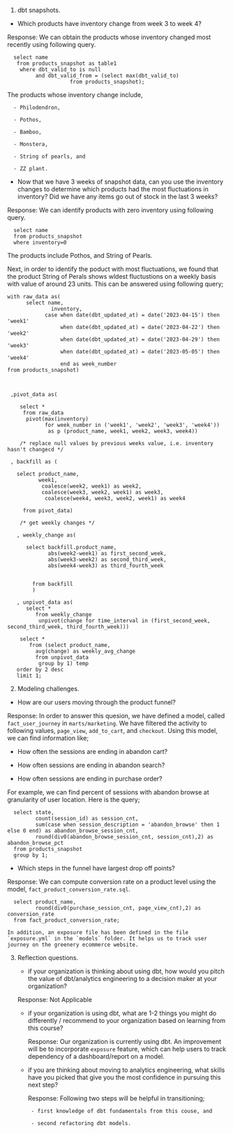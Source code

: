 1. dbt snapshots.

  - Which products have inventory change from week 3 to week 4?

  Response: We can obtain the products whose inventory changed most recently using following query.

      select name
       from products_snapshot as table1
        where dbt_valid_to is null
             and dbt_valid_from = (select max(dbt_valid_to)
                        from products_snapshot);


  The products whose inventory change include, 

      - Philodendron,

      - Pothos, 

      - Bamboo, 

      - Monstera, 

      - String of pearls, and

      - ZZ plant.

  - Now that we have 3 weeks of snapshot data, can you use the inventory changes to determine which products had the most fluctuations in inventory? Did we have any items go out of stock in the last 3 weeks? 

  Response: We can identify products with zero inventory using following query.

      select name
      from products_snapshot
      where inventory=0

   The products include Pothos, and String of Pearls.

   Next, in order to identify the poduct with most fluctuations, we found that the product String of Perals shows wldest fluctustions on a weekly basis with value of around 23 units. This can be answered using following query;



    with raw_data as(
          select name,
                  inventory,
                case when date(dbt_updated_at) = date('2023-04-15') then 'week1'
                     when date(dbt_updated_at) = date('2023-04-22') then 'week2'
                     when date(dbt_updated_at) = date('2023-04-29') then 'week3'
                     when date(dbt_updated_at) = date('2023-05-05') then 'week4'
                     end as week_number
    from products_snapshot)



     ,pivot_data as(

        select *
         from raw_data
          pivot(max(inventory)
                for week_number in ('week1', 'week2', 'week3', 'week4'))
                 as p (product_name, week1, week2, week3, week4))

        /* replace null values by previous weeks value, i.e. inventory hasn't changecd */

     , backfill as (

       select product_name,
              week1,
               coalesce(week2, week1) as week2,
               coalesce(week3, week2, week1) as week3,
                coalesce(week4, week3, week2, week1) as week4
       
         from pivot_data)

        /* get weekly changes */

       , weekly_change as(

          select backfill.product_name,
                 abs(week2-week1) as first_second_week,
                 abs(week3-week2) as second_third_week,
                 abs(week4-week3) as third_fourth_week
       

            from backfill
            )

       , unpivot_data as(
          select * 
             from weekly_change
              unpivot(change for time_interval in (first_second_week, second_third_week, third_fourth_week)))

        select *
           from (select product_name,
             avg(change) as weekly_avg_change
             from unpivot_data
              group by 1) temp
       order by 2 desc
       limit 1;


2. Modeling challenges.

 - How are our users moving through the product funnel?

 Response: In order to answer this quesion, we have defined a model, called `fact_user_journey` in `marts/marketing`. We have filtered the activity to following values, `page_view`, `add_to_cart`, and `checkout`. Using this model, we can find information like;

  - How often the sessions are ending in abandon cart?

  - How often sessions are ending in abandon search?

  - How often sessions are ending in purchase order?

  For example, we can find percent of sessions with abandon browse at granularity of user location. Here is the query;

      select state,
             count(session_id) as session_cnt,
             sum(case when session_description = 'abandon_browse' then 1 else 0 end) as abandon_browse_session_cnt,
             round(div0(abandon_browse_session_cnt, session_cnt),2) as abandon_browse_pct
      from products_snapshot
      group by 1;

 - Which steps in the funnel have largest drop off points?

 Response: We can compute conversion rate on a product level using the model, `fact_product_conversion_rate.sql`.

      select product_name,
             round(div0(purchase_session_cnt, page_view_cnt),2) as conversion_rate
      from fact_product_conversion_rate;

    In addition, an exposure file has been defined in the file `exposure.yml` in the `models` folder. It helps us to track user journey on the greenery ecommerce website.




3. Reflection questions.

   - if your organization is thinking about using dbt, how would you pitch the value of dbt/analytics engineering to a decision maker at your organization? 
   
   Response: Not Applicable

   - if your organization is using dbt, what are 1-2 things you might do differently / recommend to your organization based on learning from this course?

     Response: Our organization is currently using dbt. An improvement will be to incorporate `exposure` feature, which can help users to track dependency of a dashboard/report on a model.

   - if you are thinking about moving to analytics engineering, what skills have you picked that give you the most confidence in pursuing this next step?

     Response: Following two steps will be helpful in transitioning; 

          - first knowledge of dbt fundamentals from this couse, and 

          - second refactoring dbt models.  

       